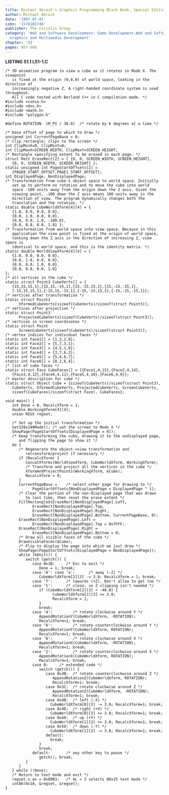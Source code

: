 ```yaml
---
title: Michael Abrash's Graphics Programming Black Book, Special Edition
author: Michael Abrash
date: '1997-07-01'
isbn: '1576101746'
publisher: The Coriolis Group
category: 'Web and Software Development: Game Development,Web and Software Development:
  Graphics and Multimedia Development'
chapter: '51'
pages: 957-960
---
```


**LISTING 51.1 L51-1.C**

    /* 3D animation program to view a cube as it rotates in Mode X. The viewpoint
       is fixed at the origin (0,0,0) of world space, looking in the direction of
       increasingly negative Z. A right-handed coordinate system is used throughout.
       All C code tested with Borland C++ in C compilation mode. */
    #include <conio.h>
    #include <dos.h>
    #include <math.h>
    #include "polygon.h"

    #define ROTATION  (M_PI / 30.0)  /* rotate by 6 degrees at a time */

    /* base offset of page to which to draw */
    unsigned int CurrentPageBase = 0;
    /* Clip rectangle; clips to the screen */
    int ClipMinX=0, ClipMinY=0;
    int ClipMaxX=SCREEN_WIDTH, ClipMaxY=SCREEN_HEIGHT;
    /* Rectangle specifying extent to be erased in each page. */
    struct Rect EraseRect[2] = { {0, 0, SCREEN_WIDTH, SCREEN_HEIGHT},
       {0, 0, SCREEN_WIDTH, SCREEN_HEIGHT} };
    static unsigned int PageStartOffsets[2] =
       {PAGE0_START_OFFSET,PAGE1_START_OFFSET};
    int DisplayedPage, NonDisplayedPage;
    /* Transformation from cube's object space to world space. Initially
       set up to perform no rotation and to move the cube into world
       space -100 units away from the origin down the Z axis. Given the
       viewing point, -100 down the Z axis means 100 units away in the
       direction of view. The program dynamically changes both the
       translation and the rotation. */
    static double CubeWorldXform[4][4] = {
       {1.0, 0.0, 0.0, 0.0},
       {0.0, 1.0, 0.0, 0.0},
       {0.0, 0.0, 1.0, -100.0},
       {0.0, 0.0, 0.0, 1.0} };
    /* Transformation from world space into view space. Because in this
       application the view point is fixed at the origin of world space,
       looking down the Z axis in the direction of increasing Z, view space is
       identical to world space, and this is the identity matrix. */
    static double WorldViewXform[4][4] = {
       {1.0, 0.0, 0.0, 0.0},
       {0.0, 1.0, 0.0, 0.0},
       {0.0, 0.0, 1.0, 0.0},
       {0.0, 0.0, 0.0, 1.0}
    };
    /* all vertices in the cube */
    static struct Point3 CubeVerts[] = {
       {15,15,15,1},{15,15,-15,1},{15,-15,15,1},{15,-15,-15,1},
       {-15,15,15,1},{-15,15,-15,1},{-15,-15,15,1},{-15,-15,-15,1}};
    /* vertices after transformation */
    static struct Point3
          XformedCubeVerts[sizeof(CubeVerts)/sizeof(struct Point3)];
    /* vertices after projection */
    static struct Point3
          ProjectedCubeVerts[sizeof(CubeVerts)/sizeof(struct Point3)];
    /* vertices in screen coordinates */
    static struct Point
          ScreenCubeVerts[sizeof(CubeVerts)/sizeof(struct Point3)];
    /* vertex indices for individual faces */
    static int Face1[] = {1,3,2,0};
    static int Face2[] = {5,7,3,1};
    static int Face3[] = {4,5,1,0};
    static int Face4[] = {3,7,6,2};
    static int Face5[] = {5,4,6,7};
    static int Face6[] = {0,2,6,4};
    /* list of cube faces */
    static struct Face CubeFaces[] = {{Face1,4,15},{Face2,4,14},
       {Face3,4,12},{Face4,4,11},{Face5,4,10},{Face6,4,9}};
    /* master description for cube */
    static struct Object Cube = {sizeof(CubeVerts)/sizeof(struct Point3),
       CubeVerts, XformedCubeVerts, ProjectedCubeVerts, ScreenCubeVerts,
       sizeof(CubeFaces)/sizeof(struct Face), CubeFaces};

    void main() {
       int Done = 0, RecalcXform = 1;
       double WorkingXform[4][4];
       union REGS regset;

       /* Set up the initial transformation */
       Set320x240Mode(); /* set the screen to Mode X */
       ShowPage(PageStartOffsets[DisplayedPage = 0]);
       /* Keep transforming the cube, drawing it to the undisplayed page,
          and flipping the page to show it */
       do {
          /* Regenerate the object->view transformation and
             retransform/project if necessary */
          if (RecalcXform) {
             ConcatXforms(WorldViewXform, CubeWorldXform, WorkingXform);
             /* Transform and project all the vertices in the cube */
             XformAndProjectPoints(WorkingXform, &Cube);
             RecalcXform = 0;
          }
          CurrentPageBase =    /* select other page for drawing to */
                PageStartOffsets[NonDisplayedPage = DisplayedPage ^ 1];
          /* Clear the portion of the non-displayed page that was drawn
             to last time, then reset the erase extent */
          FillRectangleX(EraseRect[NonDisplayedPage].Left,
                EraseRect[NonDisplayedPage].Top,
                EraseRect[NonDisplayedPage].Right,
                EraseRect[NonDisplayedPage].Bottom, CurrentPageBase, 0);
          EraseRect[NonDisplayedPage].Left =
                EraseRect[NonDisplayedPage].Top = 0x7FFF;
          EraseRect[NonDisplayedPage].Right =
                EraseRect[NonDisplayedPage].Bottom = 0;
          /* Draw all visible faces of the cube */
          DrawVisibleFaces(&Cube);
          /* Flip to display the page into which we just drew */
          ShowPage(PageStartOffsets[DisplayedPage = NonDisplayedPage]);
          while (kbhit()) {
             switch (getch()) {
                case 0x1B:     /* Esc to exit */
                   Done = 1; break;
                case ‘A': case ‘a':      /* away (-Z) */
                   CubeWorldXform[2][3] -= 3.0; RecalcXform = 1; break;
                case ‘T':      /* towards (+Z). Don't allow to get too */
                case ‘t':      /* close, so Z clipping isn't needed */
                   if (CubeWorldXform[2][3] < -40.0) {
                         CubeWorldXform[2][3] += 3.0;
                         RecalcXform = 1;
                   }
                   break;
                case ‘4':         /* rotate clockwise around Y */
                   AppendRotationY(CubeWorldXform, -ROTATION);
                   RecalcXform=1; break;
                case ‘6':         /* rotate counterclockwise around Y */
                   AppendRotationY(CubeWorldXform, ROTATION);
                   RecalcXform=1; break;
                case ‘8':         /* rotate clockwise around X */
                   AppendRotationX(CubeWorldXform, -ROTATION);
                   RecalcXform=1; break;
                case ‘2':         /* rotate counterclockwise around X */
                   AppendRotationX(CubeWorldXform, ROTATION);
                   RecalcXform=1; break;
                case 0:     /* extended code */
                   switch (getch()) {
                      case 0x3B:  /* rotate counterclockwise around Z */
                         AppendRotationZ(CubeWorldXform, ROTATION);
                         RecalcXform=1; break;
                      case 0x3C:  /* rotate clockwise around Z */
                         AppendRotationZ(CubeWorldXform, -ROTATION);
                         RecalcXform=1; break;
                      case 0x4B:  /* left (-X) */
                        CubeWorldXform[0][3] -= 3.0; RecalcXform=1; break;
                      case 0x4D:  /* right (+X) */
                        CubeWorldXform[0][3] += 3.0; RecalcXform=1; break;
                      case 0x48:  /* up (+Y) */
                        CubeWorldXform[1][3] += 3.0; RecalcXform=1; break;
                      case 0x50:  /* down (-Y) */
                        CubeWorldXform[1][3] -= 3.0; RecalcXform=1; break;
                      default:
                        break;
                   }
                   break;
                default:       /* any other key to pause */
                   getch(); break;
             }
          }
       } while (!Done);
       /* Return to text mode and exit */
       regset.x.ax = 0x0003;   /* AL = 3 selects 80x25 text mode */
       int86(0x10, &regset, &regset);
    }
